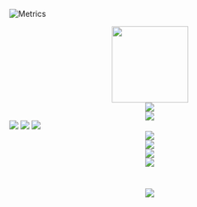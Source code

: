 ![Metrics](https://metrics.lecoq.io/Knight97zlb?template=classic&base.indepth=false&base.hireable=false&config.timezone=Asia%2FHong_Kong)
<div align="center"> <img height="137px" src="https://github-readme-stats.vercel.app/api?username=Knight97zlb&hide_title=true&hide_border=true&show_icons=trueline_height=21&text_color=000&icon_color=000&bg_color=0,ea6161,ffc64d,fffc4d,52fa5a&theme=graywhite" /> </div>
<div align="center"> <img src="https://github-readme-stats.vercel.app/api/top-langs/?username=Knight97zlb&hide_title=true&hide_border=true&layout=compact&langs_count=6&text_color=000&icon_color=fff&bg_color=0,52fa5a,4dfcff,c64dff&theme=graywhite" /> </div>
<div align="center"> <img src="https://github-profile-trophy.vercel.app/?username=Knight97zlb" /> </div>
<span > <img src="https://img.shields.io/badge/-HTML5-E34F26?style=flat-square&logo=html5&logoColor=white" /> <img src="https://img.shields.io/badge/-CSS3-1572B6?style=flat-square&logo=css3" /> <img src="https://img.shields.io/badge/-JavaScript-oringe?style=flat-square&logo=javascript" /> </span>
<div align="center"> <img src="https://visitor-badge.glitch.me/badge?page_id=Knight97zlb" /> </div>
<div align="center"> <img src="https://activity-graph.herokuapp.com/graph?username=Knight97zlb&theme=xcode" /> </div>
<div align="center"> <img src="https://github-readme-streak-stats.herokuapp.com/?user=Knight97zlb" /> </div>
<div align="center"> <img src="https://stats.justsong.cn/api/bilibili?id=213205372"> </div>
<h1 align="center"> <a href="https://sunguoqi.com/"> <img src="https://readme-typing-svg.herokuapp.com/?lines=console.log(%22Hello%2C%20World!%22);Kuroichi祝您今天愉快!&center=true&size=27"> </a> </h1>

